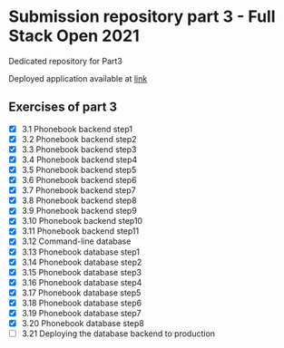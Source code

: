 # Submission repository part 3 - Full Stack Open 2021
Dedicated repository for Part3

Deployed application available at [link](https://ancient-caverns-47626.herokuapp.com)

## Exercises of part 3

- [x] 3.1 Phonebook backend step1
- [x] 3.2 Phonebook backend step2
- [x] 3.3 Phonebook backend step3
- [x] 3.4 Phonebook backend step4
- [x] 3.5 Phonebook backend step5
- [x] 3.6 Phonebook backend step6
- [x] 3.7 Phonebook backend step7
- [x] 3.8 Phonebook backend step8
- [x] 3.9 Phonebook backend step9
- [x] 3.10 Phonebook backend step10
- [x] 3.11 Phonebook backend step11
- [x] 3.12 Command-line database
- [x] 3.13 Phonebook database step1
- [x] 3.14 Phonebook database step2
- [x] 3.15 Phonebook database step3
- [x] 3.16 Phonebook database step4
- [x] 3.17 Phonebook database step5
- [x] 3.18 Phonebook database step6
- [x] 3.19 Phonebook database step7
- [x] 3.20 Phonebook database step8
- [ ] 3.21 Deploying the database backend to production